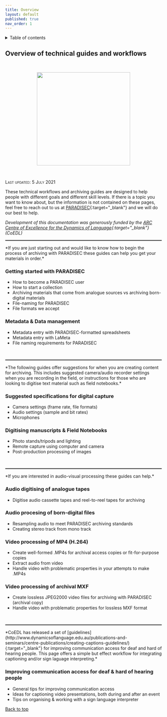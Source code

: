 ```yaml
---
title: Overview
layout: default
published: true
nav_order: 1
---
```


<details closed markdown="block">
  <summary>
    Table of contents
  </summary>
  {: .text-delta }
1. TOC
{:toc}
</details>


## Overview of technical guides and workflows

<br>
<p align="center">
  <img width="300" src="images/Revox_front.gif">
</p>
<br>

<span style="font-variant:small-caps;">Last updated: 5 July 2021</span>

These technical workflows and archiving guides are designed to help people with different goals and different skill levels. If there is a topic you want to know about, but the information is not contained on these pages, feel free to reach out to us at [PARADISEC](mailto:admin@paradisec.org.au){:target="_blank"} and we will do our best to help. 

*Development of this documentation was generously funded by the [ARC Centre of Excellence for the Dynamics of Language](https://www.dynamicsoflanguage.edu.au/){:target="_blank"}(CoEDL)*
<br>
<hr style="border:1px solid grey">
*If you are just starting out and would like to know how to begin the process of archiving with PARADISEC these guides can help you get your materials in order.*

### Getting started with PARADISEC
* How to become a PARADISEC user
* How to start a collection
* Archiving materials that come from analogue sources vs archiving born-digital materials
* File-naming for PARADISEC
* File formats we accept

### Metadata & Data management
* Metadata entry with PARADISEC-formatted spreadsheets
* Metadata entry with LaMeta
* File naming requirements for PARADISEC
<br>
<hr style="border:1px solid grey">
*The following guides offer suggestions for when you are creating content for archiving. This includes suggested camera/audio recorder settings when you are recording in the field, or instructions for those who are looking to digitise text material such as field notebooks.*

### Suggested specifications for digital capture
* Camera settings (frame rate, file formats)
* Audio settings (sample and bit rates) 
* Microphones

### Digitising manuscripts & Field Notebooks
* Photo stands/tripods and lighting
* Remote capture using computer and camera
* Post-production processing of images
<br>
<hr style="border:1px solid grey">
*If you are interested in audio-visual processing these guides can help.*

### Audio digitising of analogue tapes
* Digitise audio cassette tapes and reel-to-reel tapes for archiving

### Audio procesing of born-digital files
* Resampling audio to meet PARADISEC archiving standards
* Creating stereo track from mono track

### Video processing of MP4 (H.264)
* Create well-formed .MP4s for archival access copies or fit-for-purpose copies
* Extract audio from video
* Handle video with problematic properties in your attempts to make .MP4s

### Video processing of archival MXF
* Create lossless JPEG2000 video files for archiving with PARADISEC (archival copy)
* Handle video with problematic properties for lossless MXF format
<br>
<hr style="border:1px solid grey">
*CoEDL has released a set of [guidelines](http://www.dynamicsoflanguage.edu.au/publications-and-seminars/centre-publications/creating-captions-guidelines/){:target="_blank"} for improving communication access for deaf and hard of hearing people. This page offers a simple but effect workflow for integrating captioning and/or sign laguage interpreting.* 

### Improving communication access for deaf & hard of hearing people 
* General tips for improving communication access 
* Ideas for captioning video presentations, both during and after an event
* Tips on organising & working with a sign language interpreter

[Back to top](#)